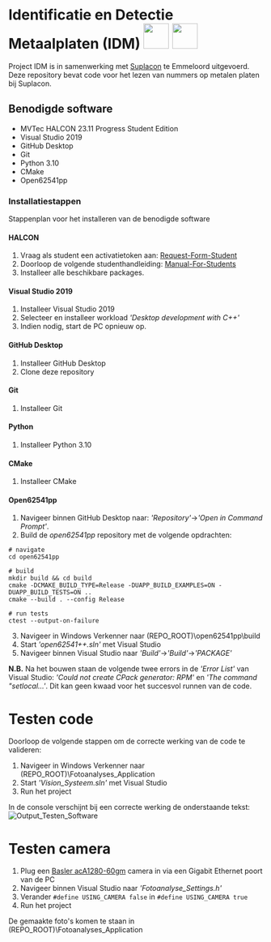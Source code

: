 # Identificatie en Detectie Metaalplaten (IDM) <img src="https://github.com/user-attachments/assets/e7c92833-1d47-47f4-a2fb-d34824f52796" width="50" height="50"/> <img src="https://github.com/user-attachments/assets/78b8f6cd-a2cb-4590-8b41-225efad372bc" width="50" height="50"/>
Project IDM is in samenwerking met [Suplacon](https://suplacon.com/over-ons/) te Emmeloord uitgevoerd. Deze repository bevat code voor het lezen van nummers op metalen platen bij Suplacon.

## Benodigde software
- MVTec HALCON 23.11 Progress Student Edition 
- Visual Studio 2019
- GitHub Desktop
- Git
- Python 3.10
- CMake
- Open62541pp

### Installatiestappen
Stappenplan voor het installeren van de benodigde software

#### HALCON
1. Vraag als student een activatietoken aan: [Request-Form-Student](https://www.mvtec.com/company/mvtec-on-campus/licenses/student/request-form-student)
2. Doorloop de volgende studenthandleiding: [Manual-For-Students](https://go.mvtec.com/acton/attachment/43208/f-8e7a684d-596d-4852-a07e-1e08c28b31b0/1/-/-/-/-/Campus%20manual%20for%20students_EN.pdf)
3. Installeer alle beschikbare packages.

#### Visual Studio 2019
1. Installeer Visual Studio 2019
1. Selecteer en installeer workload *'Desktop development with C++'*
2. Indien nodig, start de PC opnieuw op.

#### GitHub Desktop
1. Installeer GitHub Desktop
2. Clone deze repository

#### Git
1. Installeer Git

#### Python
1. Installeer Python 3.10

#### CMake
1. Installeer CMake

#### Open62541pp
1. Navigeer binnen GitHub Desktop naar: *'Repository'*->*'Open in Command Prompt'*.
2. Build de *open62541pp* repository met de volgende opdrachten:
```
# navigate
cd open62541pp

# build
mkdir build && cd build
cmake -DCMAKE_BUILD_TYPE=Release -DUAPP_BUILD_EXAMPLES=ON -DUAPP_BUILD_TESTS=ON ..
cmake --build . --config Release

# run tests
ctest --output-on-failure
```
3. Navigeer in Windows Verkenner naar (REPO_ROOT)\open62541pp\build
4. Start *'open62541++.sln'* met Visual Studio
5. Navigeer binnen Visual Studio naar *'Build'*->*'Build'*->*'PACKAGE'*

**N.B.** Na het bouwen staan de volgende twee errors in de *'Error List'* van Visual Studio: *'Could not create CPack generator: RPM'* en *'The command "setlocal...'*. Dit kan geen kwaad voor het succesvol runnen van de code.

# Testen code
Doorloop de volgende stappen om de correcte werking van de code te valideren:

1. Navigeer in Windows Verkenner naar (REPO_ROOT)\Fotoanalyses_Application
2. Start *'Vision_Systeem.sln'* met Visual Studio
3. Run het project

In de console verschijnt bij een correcte werking de onderstaande tekst:
![Output_Testen_Software](https://github.com/user-attachments/assets/965860c5-22f3-42df-bb8f-9ce35500d1de)


# Testen camera
1. Plug een [Basler acA1280-60gm](https://www.baslerweb.com/en/shop/aca1280-60gm/) camera in via een Gigabit Ethernet poort van de PC
2. Navigeer binnen Visual Studio naar *'Fotoanalyse_Settings.h'*
3. Verander ```#define USING_CAMERA false``` in ```#define USING_CAMERA true```
4. Run het project

De gemaakte foto's komen te staan in (REPO_ROOT)\Fotoanalyses_Application


